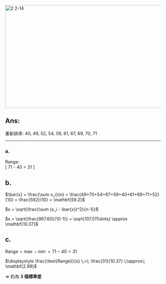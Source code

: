 
<img width="681" height="334" alt="2 2-14" src="https://github.com/user-attachments/assets/c81288de-3f32-4cc9-b156-73d20e0ec200" />

## Ans:

重新排序: 40, 49, 52, 54, 59, 61, 67, 69, 70, 71  

---

### a.
Range:  
\[
71 - 40 = 31
\]


## b.
$\bar{x} = \frac{\sum x_i}{n} = \frac{49+70+54+67+59+40+61+69+71+52}{10} = \frac{592}{10} = \mathbf{59.2}$

$s = \sqrt{\frac{\sum (x_i - \bar{x})^2}{n-1}}$

$s = \sqrt{\frac{967.60}{10-1}} = \sqrt{107.511\dots} \approx \mathbf{10.37}$

## c.

$\text{Range} = \max - \min = 71 - 40 = 31$

$\displaystyle \frac{\text{Range}}{s} \;=\; \frac{31}{10.37} \;\approx\; \mathbf{2.99}$

⇒ 約為 **3 個標準差**
